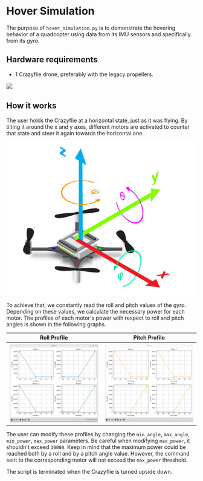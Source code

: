 # Hover Simulation

The purpose of `hover_simulation.py` is to demonstrate the hovering behavior of a quadcopter using data from its IMU sensors and specifically from its gyro.

## Hardware requirements
- 1 Crazyflie drone, preferably with the legacy propellers.

![](resources/Hover_Simulation_Hardware.JPG)

## How it works
The user holds the Crazyflie at a horizontal state, just as it was flying. By tilting it around the x and y axes, different motors are activated to counter that state and steer it again towards the horizontal one.

![](resources/CrazyflieCoordinateFrame.png)

To achieve that, we constantly read the roll and pitch values of the gyro. Depending on these values, we calculate the necessary power for each motor. The profiles of each motor's power with respect to roll and pitch angles is shown in the following graphs.



Roll Profile           |  Pitch Profile
:-------------------------:|:-------------------------:
![](resources/Roll_Profile.png)  |  ![](resources/Pitch_Profile.png)

The user can modify these profiles by changing the `min_angle`, `max_angle`, `min_power`, `max_power` parameters. Be careful when modifying `max_power`, it shouldn't exceed `30000`.
Keep in mind that the maximum power could be reached both by a roll and by a pitch angle value. However, the command sent to the corresponding motor will not exceed the `max_power` threshold.

The script is terminated when the Crazyflie is turned upside down.